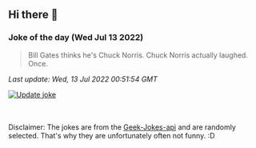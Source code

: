 ## Hi there 👋

### Joke of the day (Wed Jul 13 2022)
<!-- joke -->
>Bill Gates thinks he's Chuck Norris. Chuck Norris actually laughed. Once.
<!-- /joke -->

*Last update: Wed, 13 Jul 2022 00:51:54 GMT*

[![Update joke](https://github.com/nclskfm/nclskfm/actions/workflows/joke.yml/badge.svg)](https://github.com/nclskfm/nclskfm/actions/workflows/joke.yml)

<br><br>
Disclaimer: The jokes are from the [Geek-Jokes-api](https://github.com/sameerkumar18/geek-joke-api) and are randomly selected. That's why they are unfortunately often not funny. :D

